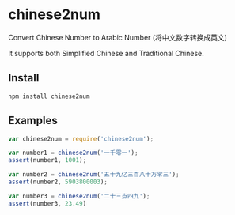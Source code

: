 # chinese2num
Convert Chinese Number to Arabic Number (将中文数字转换成英文)

It supports both Simplified Chinese and Traditional Chinese.

## Install
```
npm install chinese2num
```

## Examples
```javascript
var chinese2num = require('chinese2num');

var number1 = chinese2num('一千零一');
assert(number1, 1001);

var number2 = chinese2num('五十九亿三百八十万零三');
assert(number2, 5903800003);

var number3 = chinese2num('二十三点四九');
assert(number3, 23.49)

```
